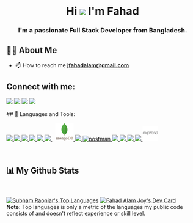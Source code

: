

<h1 align="center">Hi <img src="https://raw.githubusercontent.com/MartinHeinz/MartinHeinz/master/wave.gif" width="30px"> I'm Fahad</h1>
<h3 align="center">I'm a passionate Full Stack Developer from Bangladesh.</h3>


## 🙋‍♂️ About Me


- 📫 How to reach me **jfahadalam@gmail.com**

<!-- - ⚡ Fun fact **I play games and go to the GYM very often.** -->
## Connect with me:
<p align="left">

<a href = "https://www.linkedin.com/in/fahad-alam-joy/"><img src="https://img.icons8.com/fluent/48/000000/linkedin.png"/></a>
<a href = "https://www.facebook.com/fahad.alam.joy/"><img src="https://img.icons8.com/fluent/48/000000/facebook.png"/></a>
<a href = "https://www.instagram.com/subhamraoniar/"><img src="https://img.icons8.com/fluent/48/000000/instagram-new.png"/></a>
<a href = "https://www.behance.net/fahadalam4"><img src="https://img.icons8.com/color/48/000000/behance.png"/></a>

</p>
## 🚀 Languages and Tools:

<p align="left">     
    <a href="https://reactjs.org/" target="_blank"> <img src="https://img.icons8.com/color/48/000000/react-native.png"/> </a>
    <a href="https://developer.mozilla.org/en-US/docs/Web/JavaScript" target="_blank"> <img src="https://img.icons8.com/color/48/000000/javascript.png"/> </a> 
    <a href="https://www.w3schools.com/css/" target="_blank"> <img src="https://img.icons8.com/color/48/000000/css3.png"/> </a> 
    <a href="https://getbootstrap.com" target="_blank"> <img src="https://img.icons8.com/color/48/000000/bootstrap.png"/> </a> 
    <a href="https://reactnative.dev/" target="_blank"> <img src="https://img.icons8.com/nolan/48/react-native.png"/> </a> 
    <a style="padding-right:8px;" href="https://nodejs.org" target="_blank"> <img src="https://img.icons8.com/color/48/000000/nodejs.png"/> </a>
    <a href="https://www.mongodb.com/" target="_blank"> <img src="https://raw.githubusercontent.com/devicons/devicon/master/icons/mongodb/mongodb-original-wordmark.svg" alt="mongodb" width="48" height="48"/> </a> 
    <a href="https://firebase.google.com/" target="_blank"> <img src="https://img.icons8.com/color/48/000000/firbase.png"/> </a> 
    <a href="https://postman.com" target="_blank"> <img src="https://www.vectorlogo.zone/logos/getpostman/getpostman-icon.svg" alt="postman" width="45" height="45"/> </a>   
    <a href="https://git-scm.com/" target="_blank"> <img src="https://img.icons8.com/color/48/000000/git.png"/> </a>
    <a href="https://redux.js.org" target="_blank"> <img src="https://img.icons8.com/color/48/000000/redux.png"/> </a>
    <a href="https://php.org" target="_blank"> <img src="https://img.icons8.com/color/48/000000/php.png"/> </a>
    <a href="https://laravel.com" target="_blank"> <img src="https://img.icons8.com/fluency/48/000000/laravel.png"/> </a>
    <a href="https://expressjs.com" target="_blank"> <img src="https://raw.githubusercontent.com/devicons/devicon/master/icons/express/express-original-wordmark.svg" alt="express" width="40" height="40"/> </a>
</p>

<!-- [![React Badge](https://img.shields.io/badge/-React-61DBFB?style=for-the-badge&labelColor=black&logo=react&logoColor=61DBFB)](#)  [![Javascript Badge](https://img.shields.io/badge/-Javascript-F0DB4F?style=for-the-badge&labelColor=black&logo=javascript&logoColor=F0DB4F)](#) [![Typescript Badge](https://img.shields.io/badge/-Typescript-007acc?style=for-the-badge&labelColor=black&logo=typescript&logoColor=007acc)](#) [![Nodejs Badge](https://img.shields.io/badge/-Nodejs-3C873A?style=for-the-badge&labelColor=black&logo=node.js&logoColor=3C873A)](#) [![GraphQL Badge](https://img.shields.io/badge/-GraphQl-e535ab?style=for-the-badge&labelColor=black&logo=node.js&logoColor=e535ab)](#) -->
<br/>

## 📊 My Github Stats

  <br/>
    
  <a href="https://github.com/fahadalamjoy/github-readme-stats"><img alt="Subham Raoniar's Top Languages" src="https://github-readme-stats.vercel.app/api/top-langs/?username=fahadalamjoy&langs_count=8&count_private=true&layout=compact&theme=react&hide_border=true&bg_color=0D1117" /></a>
  <a href="https://app.daily.dev/fahadalamjoy"><img src="https://api.daily.dev/devcards/e0929c484c6a49659ee4382f7cbfe33a.png?r=ios" width="300" alt="Fahad Alam Joy's Dev Card"/></a>
  <br/>
  <b>Note:</b> Top languages is only a metric of the languages my public code consists of and doesn't reflect experience or skill level.




<br/>
<br/>



<br/>
<br/>

